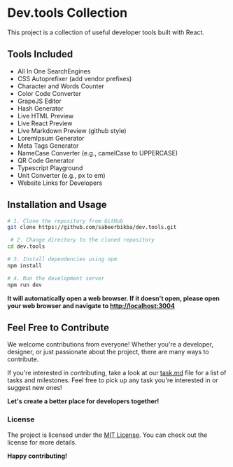 # Dev.tools Collection

This project is a collection of useful developer tools built with React.

## Tools Included

- All In One SearchEngines
- CSS Autoprefixer (add vendor prefixes)
- Character and Words Counter
- Color Code Converter
- GrapeJS Editor
- Hash Generator
- Live HTML Preview
- Live React Preview
- Live Markdown Preview (github style)
- LoremIpsum Generator
- Meta Tags Generator
- NameCase Converter (e.g., camelCase to UPPERCASE)
- QR Code Generator
- Typescript Playground
- Unit Converter (e.g., px to em)
- Website Links for Developers

## Installation and Usage

```bash
# 1. Clone the repository from GitHub
git clone https://github.com/sabeerbikba/dev.tools.git

 # 2. Change directory to the cloned repository
cd dev.tools

# 3. Install dependencies using npm
npm install

# 4. Run the development server
npm run dev
```

**It will automatically open a web browser. If it doesn't open, please open your web browser and navigate to <http://localhost:3004>**

## Feel Free to Contribute

We welcome contributions from everyone! Whether you're a developer, designer, or just passionate about the project, there are many ways to contribute.

If you're interested in contributing, take a look at our [task.md](task.md) file for a list of tasks and milestones. Feel free to pick up any task you're interested in or suggest new ones!

**Let's create a better place for developers together!**

### **License**

The project is licensed under the [MIT License](LICENSE). You can check out the license for more details.

**Happy contributing!**
